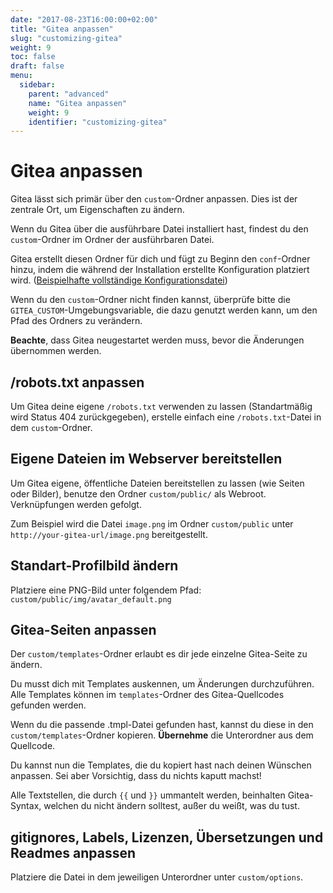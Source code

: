 ```yaml
---
date: "2017-08-23T16:00:00+02:00"
title: "Gitea anpassen"
slug: "customizing-gitea"
weight: 9
toc: false
draft: false
menu:
  sidebar:
    parent: "advanced"
    name: "Gitea anpassen"
    weight: 9
    identifier: "customizing-gitea"
---
```


# Gitea anpassen

Gitea lässt sich primär über den `custom`-Ordner anpassen. Dies ist der zentrale Ort, um Eigenschaften zu ändern.

Wenn du Gitea über die ausführbare Datei installiert hast, findest du den `custom`-Ordner im Ordner der ausführbaren Datei.

Gitea erstellt diesen Ordner für dich und fügt zu Beginn den `conf`-Ordner hinzu, indem die während der Installation erstellte Konfiguration platziert wird. ([Beispielhafte vollständige Konfigurationsdatei](https://docs.gitea.io/en-us/config-cheat-sheet/))

Wenn du den `custom`-Ordner nicht finden kannst, überprüfe bitte die `GITEA_CUSTOM`-Umgebungsvariable, die dazu genutzt werden kann, um den Pfad des Ordners zu verändern.

**Beachte**, dass Gitea neugestartet werden muss, bevor die Änderungen übernommen werden.

## /robots.txt anpassen

Um Gitea deine eigene `/robots.txt` verwenden zu lassen (Standartmäßig wird Status 404 zurückgegeben), erstelle einfach eine `/robots.txt`-Datei in dem `custom`-Ordner.

## Eigene Dateien im Webserver bereitstellen

Um Gitea eigene, öffentliche Dateien bereitstellen zu lassen (wie Seiten oder Bilder), benutze den Ordner `custom/public/` als Webroot. Verknüpfungen werden gefolgt.

Zum Beispiel wird die Datei `image.png` im Ordner `custom/public` unter `http://your-gitea-url/image.png` bereitgestellt.

## Standart-Profilbild ändern

Platziere eine PNG-Bild unter folgendem Pfad: `custom/public/img/avatar_default.png`

## Gitea-Seiten anpassen

Der `custom/templates`-Ordner erlaubt es dir jede einzelne Gitea-Seite zu ändern.

Du musst dich mit Templates auskennen, um Änderungen durchzuführen. Alle Templates können im `templates`-Ordner des Gitea-Quellcodes gefunden werden.

Wenn du die passende .tmpl-Datei gefunden hast, kannst du diese in den `custom/templates`-Ordner kopieren. __Übernehme__ die Unterordner aus dem Quellcode.

Du kannst nun die Templates, die du kopiert hast nach deinen Wünschen anpassen. Sei aber Vorsichtig, dass du nichts kaputt machst!

Alle Textstellen, die durch `{{` und `}}` ummantelt werden, beinhalten Gitea-Syntax, welchen du nicht ändern solltest, außer du weißt, was du tust.

## gitignores, Labels, Lizenzen, Übersetzungen und Readmes anpassen

Platziere die Datei in dem jeweiligen Unterordner unter `custom/options`.
